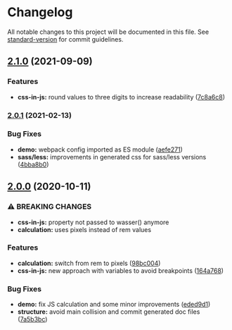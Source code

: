 # Changelog

All notable changes to this project will be documented in this file. See [standard-version](https://github.com/conventional-changelog/standard-version) for commit guidelines.

## [2.1.0](https://github.com/tobua/wasser/compare/v2.0.1...v2.1.0) (2021-09-09)


### Features

* **css-in-js:** round values to three digits to increase readability ([7c8a6c8](https://github.com/tobua/wasser/commit/7c8a6c854a28119b19a7b0009780cecf819c91d4))

### [2.0.1](https://github.com/naminho/wasser/compare/v2.0.0...v2.0.1) (2021-02-13)


### Bug Fixes

* **demo:** webpack config imported as ES module ([aefe271](https://github.com/naminho/wasser/commit/aefe27177f34105b17181c7e8ebc94f506c6decb))
* **sass/less:** improvements in generated css for sass/less versions ([4bba8b0](https://github.com/naminho/wasser/commit/4bba8b05bada6719af63f027a3a9b41f14bb1949))

## [2.0.0](https://github.com/naminho/wasser/compare/v1.1.2...v2.0.0) (2020-10-11)


### ⚠ BREAKING CHANGES

* **css-in-js:** property not passed to wasser() anymore
* **calculation:** uses pixels instead of rem values

### Features

* **calculation:** switch from rem to pixels ([98bc004](https://github.com/naminho/wasser/commit/98bc00469741d475e0e750453e4f53dc3df20107))
* **css-in-js:** new approach with variables to avoid breakpoints ([164a768](https://github.com/naminho/wasser/commit/164a7686c1954ebfefdde378b801ca316c2f82b7))


### Bug Fixes

* **demo:** fix JS calculation and some minor improvements ([eded9d1](https://github.com/naminho/wasser/commit/eded9d1d1a3bed90426f44c8cdab645bff6b766e))
* **structure:** avoid main collision and commit generated doc files ([7a5b3bc](https://github.com/naminho/wasser/commit/7a5b3bc55cb12ce460f6c87eb762ed5fe38e40c7))
